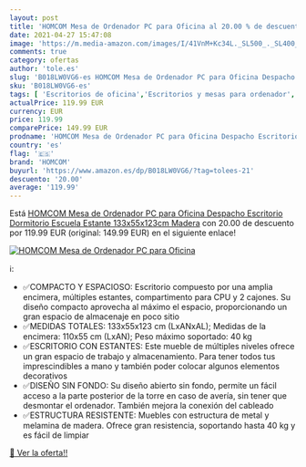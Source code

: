 ```yaml
---
layout: post
title: 'HOMCOM Mesa de Ordenador PC para Oficina al 20.00 % de descuento'
date: 2021-04-27 15:47:08
image: 'https://m.media-amazon.com/images/I/41VnM+Kc34L._SL500_._SL400_.jpg'
comments: true
category: ofertas
author: 'tole.es'
slug: 'B018LW0VG6-es HOMCOM Mesa de Ordenador PC para Oficina Despacho...'
sku: 'B018LW0VG6-es'
tags: [ 'Escritorios de oficina','Escritorios y mesas para ordenador','Hogar y cocina','Mesas para ordenador','Muebles de hogar','Muebles de oficina en casa','homcom','ordenador', ]
actualPrice: 119.99 EUR
currency: EUR
price: 119.99
comparePrice: 149.99 EUR
prodname: 'HOMCOM Mesa de Ordenador PC para Oficina Despacho Escritorio Dormitorio Escuela Estante 133x55x123cm Madera'
country: 'es'
flag: '🇪🇸'
brand: 'HOMCOM'
buyurl: 'https://www.amazon.es/dp/B018LW0VG6/?tag=tolees-21'
descuento: '20.00'
average: '119.99'
---
```


Está [HOMCOM Mesa de Ordenador PC para Oficina Despacho Escritorio Dormitorio Escuela Estante 133x55x123cm Madera](https://www.amazon.es/dp/B018LW0VG6/?tag=tolees-21) con 20.00 de descuento por 119.99 EUR (original: 149.99 EUR) en el siguiente enlace!

[![HOMCOM Mesa de Ordenador PC para Oficina](https://m.media-amazon.com/images/I/41VnM+Kc34L._SL500_._SL400_.jpg)](https://www.amazon.es/dp/B018LW0VG6/?tag=tolees-21)

ℹ️:

- ✅COMPACTO Y ESPACIOSO: Escritorio compuesto por una amplia encimera, múltiples estantes, compartimento para CPU y 2 cajones. Su diseño compacto aprovecha al máximo el espacio, proporcionando un gran espacio de almacenaje en poco sitio
- ✅MEDIDAS TOTALES: 133x55x123 cm (LxANxAL); Medidas de la encimera: 110x55 cm (LxAN); Peso máximo soportado: 40 kg
- ✅ESCRITORIO CON ESTANTES: Este mueble de múltiples niveles ofrece un gran espacio de trabajo y almacenamiento. Para tener todos tus imprescindibles a mano y también poder colocar algunos elementos decorativos
- ✅DISEÑO SIN FONDO: Su diseño abierto sin fondo, permite un fácil acceso a la parte posterior de la torre en caso de avería, sin tener que desmontar el ordenador. También mejora la conexión del cableado
- ✅ESTRUCTURA RESISTENTE: Muebles con estructura de metal y melamina de madera. Ofrece gran resistencia, soportando hasta 40 kg y es fácil de limpiar

[🛒 Ver la oferta!!](https://www.amazon.es/dp/B018LW0VG6/?tag=tolees-21)
